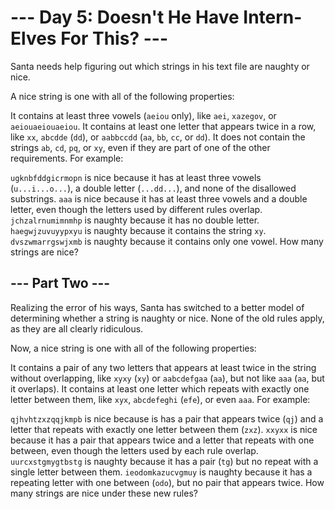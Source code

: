 # --- Day 5: Doesn't He Have Intern-Elves For This? ---

Santa needs help figuring out which strings in his text file are naughty or nice.

A nice string is one with all of the following properties:

It contains at least three vowels (`aeiou` only), like `aei`, `xazegov`, or `aeiouaeiouaeiou`.
It contains at least one letter that appears twice in a row, like `xx`, `abcdde` (`dd`), or `aabbccdd` (`aa`, `bb`, `cc`, or `dd`).
It does not contain the strings `ab`, `cd`, `pq`, or `xy`, even if they are part of one of the other requirements.
For example:

`ugknbfddgicrmopn` is nice because it has at least three vowels (`u...i...o...`), a double letter (`...dd...`), and none of the disallowed substrings.
`aaa` is nice because it has at least three vowels and a double letter, even though the letters used by different rules overlap.
`jchzalrnumimnmhp` is naughty because it has no double letter.
`haegwjzuvuyypxyu` is naughty because it contains the string `xy`.
`dvszwmarrgswjxmb` is naughty because it contains only one vowel.
How many strings are nice?

## --- Part Two ---

Realizing the error of his ways, Santa has switched to a better model of determining whether a string is naughty or nice. None of the old rules apply, as they are all clearly ridiculous.

Now, a nice string is one with all of the following properties:

It contains a pair of any two letters that appears at least twice in the string without overlapping, like `xyxy` (`xy`) or `aabcdefgaa` (`aa`), but not like `aaa` (`aa`, but it overlaps).
It contains at least one letter which repeats with exactly one letter between them, like `xyx`, `abcdefeghi` (`efe`), or even `aaa`.
For example:

`qjhvhtzxzqqjkmpb` is nice because is has a pair that appears twice (`qj`) and a letter that repeats with exactly one letter between them (`zxz`).
`xxyxx` is nice because it has a pair that appears twice and a letter that repeats with one between, even though the letters used by each rule overlap.
`uurcxstgmygtbstg` is naughty because it has a pair (`tg`) but no repeat with a single letter between them.
`ieodomkazucvgmuy` is naughty because it has a repeating letter with one between (`odo`), but no pair that appears twice.
How many strings are nice under these new rules?
